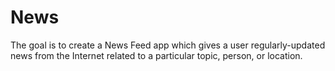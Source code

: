# News
The goal is to create a News Feed app which gives a user regularly-updated news from the Internet related to a particular topic, person, or location.
